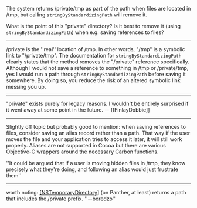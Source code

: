The system returns /private/tmp as part of the path when files are located in /tmp, but calling <code>stringByStandardizingPath</code> will remove it.

What is the point of this "private" directory? Is it best to remove it (using <code>stringByStandardizingPath</code>) when e.g. saving references to files?

----

/private is the ''real'' location of /tmp. In other words, "/tmp" is a symbolic link to "/private/tmp". The documentation for <code>stringByStandardizingPath</code> clearly states that the method removes the "/private" reference specifically. Although I would not save a reference to something in /tmp or /private/tmp, yes I would run a path through <code>stringByStandardizingPath</code> before saving it somewhere. By doing so, you reduce the risk of an altered symbolic link messing you up.

----

"private" exists purely for legacy reasons. I wouldn't be entirely surprised if it went away at some point in the future. -- [[FinlayDobbie]]

----

Slightly off topic but probably good to mention: when saving references to files, consider saving an alias record rather than a path. That way if the user moves the file and your application tries to access it later, it will still work properly. Aliases are not supported in Cocoa but there are various Objective-C wrappers around the necessary Carbon functions.

''It could be argued that if a user is moving hidden files in /tmp, they know precisely what they're doing, and following an alias would just frustrate them''

----

worth noting: [[NSTemporaryDirectory]]() (on Panther, at least) returns a path that includes the /private prefix. ''--boredzo''